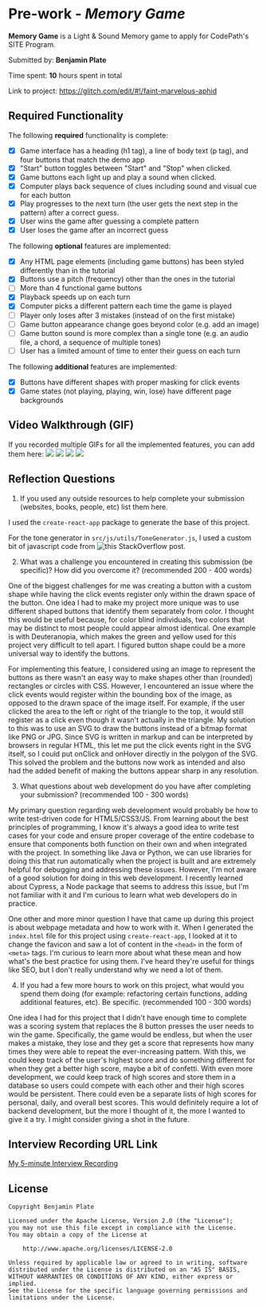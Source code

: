# Pre-work - *Memory Game*

**Memory Game** is a Light & Sound Memory game to apply for CodePath's SITE Program. 

Submitted by: **Benjamin Plate**

Time spent: **10** hours spent in total

Link to project: https://glitch.com/edit/#!/faint-marvelous-aphid

## Required Functionality

The following **required** functionality is complete:

* [x] Game interface has a heading (h1 tag), a line of body text (p tag), and four buttons that match the demo app
* [x] "Start" button toggles between "Start" and "Stop" when clicked. 
* [x] Game buttons each light up and play a sound when clicked. 
* [x] Computer plays back sequence of clues including sound and visual cue for each button
* [x] Play progresses to the next turn (the user gets the next step in the pattern) after a correct guess. 
* [x] User wins the game after guessing a complete pattern
* [x] User loses the game after an incorrect guess

The following **optional** features are implemented:

* [x] Any HTML page elements (including game buttons) has been styled differently than in the tutorial
* [x] Buttons use a pitch (frequency) other than the ones in the tutorial
* [ ] More than 4 functional game buttons
* [x] Playback speeds up on each turn
* [x] Computer picks a different pattern each time the game is played
* [ ] Player only loses after 3 mistakes (instead of on the first mistake)
* [ ] Game button appearance change goes beyond color (e.g. add an image)
* [ ] Game button sound is more complex than a single tone (e.g. an audio file, a chord, a sequence of multiple tones)
* [ ] User has a limited amount of time to enter their guess on each turn

The following **additional** features are implemented:

- [x] Buttons have different shapes with proper masking for click events
- [x] Game states (not playing, playing, win, lose) have different page backgrounds

## Video Walkthrough (GIF)

If you recorded multiple GIFs for all the implemented features, you can add them here:
![](gif1-link-here)
![](gif2-link-here)
![](gif3-link-here)
![](gif4-link-here)

## Reflection Questions
1. If you used any outside resources to help complete your submission (websites, books, people, etc) list them here. 

I used the `create-react-app` package to generate the base of this project.

For the tone generator in `src/js/utils/ToneGenerator.js`, I used a custom bit of javascript code from ![this StackOverflow post.](https://stackoverflow.com/questions/39200994/how-to-play-a-specific-frequency-with-javascript#44215748)

2. What was a challenge you encountered in creating this submission (be specific)? How did you overcome it? (recommended 200 - 400 words) 

One of the biggest challenges for me was creating a button with a custom shape while having the click events register only within the drawn space of the button. One idea I had to make my project more unique was to use different shaped buttons that identify them separately from color. I thought this would be useful because, for color blind individuals, two colors that may be distinct to most people could appear almost identical. One example is with Deuteranopia, which makes the green and yellow used for this project very difficult to tell apart. I figured button shape could be a more universal way to identify the buttons.

For implementing this feature, I considered using an image to represent the buttons as there wasn't an easy way to make shapes other than (rounded) rectangles or circles with CSS. However, I encountered an issue where the click events would register within the bounding box of the image, as opposed to the drawn space of the image itself. For example, if the user clicked the area to the left or right of the triangle to the top, it would still register as a click even though it wasn't actually in the triangle. My solution to this was to use an SVG to draw the buttons instead of a bitmap format like PNG or JPG. Since SVG is written in markup and can be interpreted by browsers in regular HTML, this let me put the click events right in the SVG itself, so I could put onClick and onHover directly in the polygon of the SVG. This solved the problem and the buttons now work as intended and also had the added benefit of making the buttons appear sharp in any resolution.

3. What questions about web development do you have after completing your submission? (recommended 100 - 300 words) 

My primary question regarding web development would probably be how to write test-driven code for HTML5/CSS3/JS. From learning about the best principles of programming, I know it's always a good idea to write test cases for your code and ensure proper coverage of the entire codebase to ensure that components both function on their own and when integrated with the project. In something like Java or Python, we can use libraries for doing this that run automatically when the project is built and are extremely helpful for debugging and addressing these issues. However, I'm not aware of a good solution for doing in this web development. I recently learned about Cypress, a Node package that seems to address this issue, but I'm not familiar with it and I'm curious to learn what web developers do in practice.

One other and more minor question I have that came up during this project is about webpage metadata and how to work with it. When I generated the `index.html` file for this project using `create-react-app`, I looked at it to change the favicon and saw a lot of content in the `<head>` in the form of `<meta>` tags. I'm curious to learn more about what these mean and how what's the best practice for using them. I've heard they're useful for things like SEO, but I don't really understand why we need a lot of them.

4. If you had a few more hours to work on this project, what would you spend them doing (for example: refactoring certain functions, adding additional features, etc). Be specific. (recommended 100 - 300 words) 

One idea I had for this project that I didn't have enough time to complete was a scoring system that replaces the 8 button presses the user needs to win the game. Specifically, the game would be endless, but when the user makes a mistake, they lose and they get a score that represents how many times they were able to repeat the ever-increasing pattern. With this, we could keep track of the user's highest score and do something different for when they get a better high score, maybe a bit of confetti. With even more development, we could keep track of high scores and store them in a database so users could compete with each other and their high scores would be persistent. There could even be a separate lists of high scores for personal, daily, and overall best scores. This would definitely require a lot of backend development, but the more I thought of it, the more I wanted to give it a try. I might consider giving a shot in the future.


## Interview Recording URL Link

[My 5-minute Interview Recording](your-link-here)


## License

    Copyright Benjamin Plate

    Licensed under the Apache License, Version 2.0 (the "License");
    you may not use this file except in compliance with the License.
    You may obtain a copy of the License at

        http://www.apache.org/licenses/LICENSE-2.0

    Unless required by applicable law or agreed to in writing, software
    distributed under the License is distributed on an "AS IS" BASIS,
    WITHOUT WARRANTIES OR CONDITIONS OF ANY KIND, either express or implied.
    See the License for the specific language governing permissions and
    limitations under the License.
